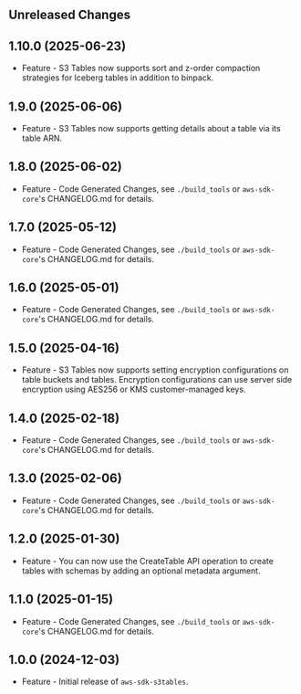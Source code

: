 Unreleased Changes
------------------

1.10.0 (2025-06-23)
------------------

* Feature - S3 Tables now supports sort and z-order compaction strategies for Iceberg tables in addition to binpack.

1.9.0 (2025-06-06)
------------------

* Feature - S3 Tables now supports getting details about a table via its table ARN.

1.8.0 (2025-06-02)
------------------

* Feature - Code Generated Changes, see `./build_tools` or `aws-sdk-core`'s CHANGELOG.md for details.

1.7.0 (2025-05-12)
------------------

* Feature - Code Generated Changes, see `./build_tools` or `aws-sdk-core`'s CHANGELOG.md for details.

1.6.0 (2025-05-01)
------------------

* Feature - Code Generated Changes, see `./build_tools` or `aws-sdk-core`'s CHANGELOG.md for details.

1.5.0 (2025-04-16)
------------------

* Feature - S3 Tables now supports setting encryption configurations on table buckets and tables. Encryption configurations can use server side encryption using AES256 or KMS customer-managed keys.

1.4.0 (2025-02-18)
------------------

* Feature - Code Generated Changes, see `./build_tools` or `aws-sdk-core`'s CHANGELOG.md for details.

1.3.0 (2025-02-06)
------------------

* Feature - Code Generated Changes, see `./build_tools` or `aws-sdk-core`'s CHANGELOG.md for details.

1.2.0 (2025-01-30)
------------------

* Feature - You can now use the CreateTable API operation to create tables with schemas by adding an optional metadata argument.

1.1.0 (2025-01-15)
------------------

* Feature - Code Generated Changes, see `./build_tools` or `aws-sdk-core`'s CHANGELOG.md for details.

1.0.0 (2024-12-03)
------------------

* Feature - Initial release of `aws-sdk-s3tables`.

